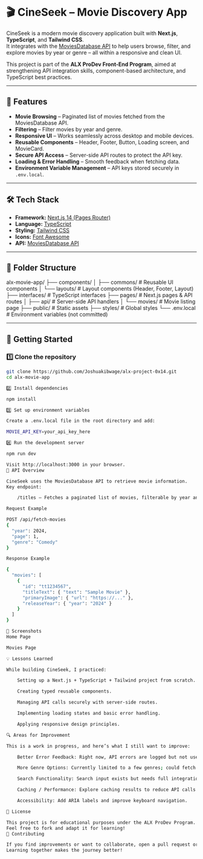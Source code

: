 # 🎬 CineSeek – Movie Discovery App

CineSeek is a modern movie discovery application built with **Next.js**, **TypeScript**, and **Tailwind CSS**.  
It integrates with the [MoviesDatabase API](https://rapidapi.com/SAdrian/api/moviesdatabase/) to help users browse, filter, and explore movies by year or genre – all within a responsive and clean UI.

This project is part of the **ALX ProDev Front-End Program**, aimed at strengthening API integration skills, component-based architecture, and TypeScript best practices.

---

## 📌 Features

- **Movie Browsing** – Paginated list of movies fetched from the MoviesDatabase API.
- **Filtering** – Filter movies by year and genre.
- **Responsive UI** – Works seamlessly across desktop and mobile devices.
- **Reusable Components** – Header, Footer, Button, Loading screen, and MovieCard.
- **Secure API Access** – Server-side API routes to protect the API key.
- **Loading & Error Handling** – Smooth feedback when fetching data.
- **Environment Variable Management** – API keys stored securely in `.env.local`.

---

## 🛠 Tech Stack

- **Framework:** [Next.js 14 (Pages Router)](https://nextjs.org/)
- **Language:** [TypeScript](https://www.typescriptlang.org/)
- **Styling:** [Tailwind CSS](https://tailwindcss.com/)
- **Icons:** [Font Awesome](https://fontawesome.com/)
- **API:** [MoviesDatabase API](https://rapidapi.com/SAdrian/api/moviesdatabase/)

---

## 📂 Folder Structure

alx-movie-app/
├── components/
│ ├── commons/ # Reusable UI components
│ └── layouts/ # Layout components (Header, Footer, Layout)
├── interfaces/ # TypeScript interfaces
├── pages/ # Next.js pages & API routes
│ ├── api/ # Server-side API handlers
│ └── movies/ # Movie listing page
├── public/ # Static assets
├── styles/ # Global styles
└── .env.local # Environment variables (not committed)


---

## 🚀 Getting Started

### 1️⃣ Clone the repository
```bash
git clone https://github.com/Joshuakibwage/alx-project-0x14.git
cd alx-movie-app

2️⃣ Install dependencies

npm install

3️⃣ Set up environment variables

Create a .env.local file in the root directory and add:

MOVIE_API_KEY=your_api_key_here

4️⃣ Run the development server

npm run dev

Visit http://localhost:3000 in your browser.
📡 API Overview

CineSeek uses the MoviesDatabase API to retrieve movie information.
Key endpoint:

    /titles – Fetches a paginated list of movies, filterable by year and genre.

Request Example

POST /api/fetch-movies
{
  "year": 2024,
  "page": 1,
  "genre": "Comedy"
}

Response Example

{
  "movies": [
    {
      "id": "tt1234567",
      "titleText": { "text": "Sample Movie" },
      "primaryImage": { "url": "https://..." },
      "releaseYear": { "year": "2024" }
    }
  ]
}

📱 Screenshots
Home Page

Movies Page

💡 Lessons Learned

While building CineSeek, I practiced:

    Setting up a Next.js + TypeScript + Tailwind project from scratch.

    Creating typed reusable components.

    Managing API calls securely with server-side routes.

    Implementing loading states and basic error handling.

    Applying responsive design principles.

🔍 Areas for Improvement

This is a work in progress, and here’s what I still want to improve:

    Better Error Feedback: Right now, API errors are logged but not user-friendly.

    More Genre Options: Currently limited to a few genres; could fetch dynamically from the API.

    Search Functionality: Search input exists but needs full integration with API filtering.

    Caching / Performance: Explore caching results to reduce API calls and improve speed.

    Accessibility: Add ARIA labels and improve keyboard navigation.

📜 License

This project is for educational purposes under the ALX ProDev Program.
Feel free to fork and adapt it for learning!
🤝 Contributing

If you find improvements or want to collaborate, open a pull request or issue.
Learning together makes the journey better!